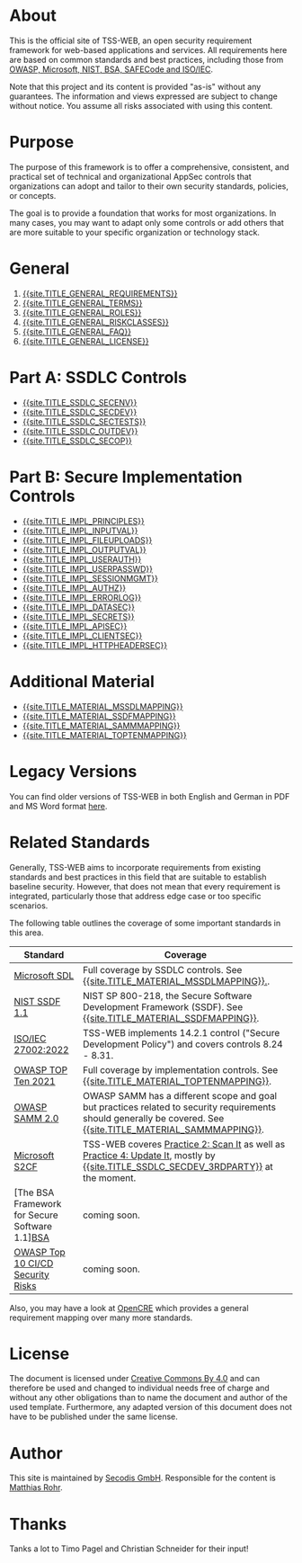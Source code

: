 # About

This is the official site of TSS-WEB, an open security requirement framework for web-based applications and services. All requirements here are based on common standards and best practices, including those from [OWASP, Microsoft, NIST, BSA, SAFECode and ISO/IEC](#related-standards).

Note that this project and its content is provided "as-is" without any guarantees. The information and views expressed are subject to change without notice. You assume all risks associated with using this content.

# Purpose

The purpose of this framework is to offer a comprehensive, consistent, and practical set of technical and organizational AppSec controls that organizations can adopt and tailor to their own security standards, policies, or concepts.

The goal is to provide a foundation that works for most organizations. In many cases, you may want to adapt only some controls or add others that are more suitable to your specific organization or technology stack.

# General
1. [{{site.TITLE_GENERAL_REQUIREMENTS}}]({{site.URL_GENERAL_REQUIREMENTS}})
2. [{{site.TITLE_GENERAL_TERMS}}]({{site.URL_GENERAL_TERMS}})
3. [{{site.TITLE_GENERAL_ROLES}}]({{site.URL_GENERAL_ROLES}})
4. [{{site.TITLE_GENERAL_RISKCLASSES}}]({{site.URL_GENERAL_RISKCLASSES}})
5. [{{site.TITLE_GENERAL_FAQ}}]({{site.URL_GENERAL_FAQ}})
6. [{{site.TITLE_GENERAL_LICENSE}}]({{site.URL_GENERAL_LICENSE}})

# Part A: SSDLC Controls
* [{{site.TITLE_SSDLC_SECENV}}]({{site.URL_SSDLC_SECENV}})
* [{{site.TITLE_SSDLC_SECDEV}}]({{site.URL_SSDLC_SECDEV}})
* [{{site.TITLE_SSDLC_SECTESTS}}]({{site.URL_SSDLC_SECTESTS}})
* [{{site.TITLE_SSDLC_OUTDEV}}]({{site.URL_SSDLC_OUTDEV}})
* [{{site.TITLE_SSDLC_SECOP}}]({{site.URL_SSDLC_SECOP}})

# Part B: Secure Implementation Controls
* [{{site.TITLE_IMPL_PRINCIPLES}}]({{site.URL_IMPL_PRINCIPLES}})
* [{{site.TITLE_IMPL_INPUTVAL}}]({{site.URL_IMPL_INPUTVAL}})
* [{{site.TITLE_IMPL_FILEUPLOADS}}]({{site.URL_IMPL_FILEUPLOADS}})
* [{{site.TITLE_IMPL_OUTPUTVAL}}]({{site.URL_IMPL_OUTPUTVAL}})
* [{{site.TITLE_IMPL_USERAUTH}}]({{site.URL_IMPL_USERAUTH}})
* [{{site.TITLE_IMPL_USERPASSWD}}]({{site.URL_IMPL_USERPASSWD}})
* [{{site.TITLE_IMPL_SESSIONMGMT}}]({{site.URL_IMPL_SESSIONMGMT}})
* [{{site.TITLE_IMPL_AUTHZ}}]({{site.URL_IMPL_AUTHZ}})
* [{{site.TITLE_IMPL_ERRORLOG}}]({{site.URL_IMPL_ERRORLOG}})
* [{{site.TITLE_IMPL_DATASEC}}]({{site.URL_IMPL_DATASEC}})
* [{{site.TITLE_IMPL_SECRETS}}]({{site.URL_IMPL_SECRETS}})
* [{{site.TITLE_IMPL_APISEC}}]({{site.URL_IMPL_APISEC}})
* [{{site.TITLE_IMPL_CLIENTSEC}}]({{site.URL_IMPL_CLIENTSEC}})
* [{{site.TITLE_IMPL_HTTPHEADERSEC}}]({{site.URL_IMPL_HTTPHEADERSEC}})

# Additional Material
* [{{site.TITLE_MATERIAL_MSSDLMAPPING}}]({{site.URL_MATERIAL_MSSDLMAPPING}})
* [{{site.TITLE_MATERIAL_SSDFMAPPING}}]({{site.URL_MATERIAL_SSDFMAPPING}})
* [{{site.TITLE_MATERIAL_SAMMMAPPING}}]({{site.URL_MATERIAL_SAMMMAPPING}})
* [{{site.TITLE_MATERIAL_TOPTENMAPPING}}]({{site.URL_MATERIAL_TOPTENMAPPING}})
  
# Legacy Versions

You can find older versions of TSS-WEB in both English and German in PDF and MS Word format [here](https://secodis.atlassian.net/wiki/spaces/TSSWEB).

# Related Standards

Generally, TSS-WEB aims to incorporate requirements from existing standards and best practices in this field that are suitable to establish baseline security. However, that does not mean that every requirement is integrated, particularly those that address edge case or too specific scenarios.

The following table outlines the coverage of some important standards in this area.

| Standard  | Coverage |
| ------------- | ------------- |
| [Microsoft SDL](https://www.microsoft.com/en-us/securityengineering/sdl) | Full coverage by SSDLC controls. See [{{site.TITLE_MATERIAL_MSSDLMAPPING}}.]({{site.URL_MATERIAL_MSSDLMAPPING}}). |
| [NIST SSDF 1.1](https://nvlpubs.nist.gov/nistpubs/SpecialPublications/NIST.SP.800-218.pdf)  | NIST SP 800-218, the Secure Software Development Framework (SSDF). See [{{site.TITLE_MATERIAL_SSDFMAPPING}}]({{site.URL_MATERIAL_SSDFMAPPING}}). |
| [ISO/IEC 27002:2022](https://www.iso.org/standard/27001)  | TSS-WEB implements 14.2.1 control ("Secure Development Policy") and covers controls 8.24 - 8.31. |
| [OWASP TOP Ten 2021](https://owasp.org/www-project-top-ten/) | Full coverage by implementation controls. See [{{site.TITLE_MATERIAL_TOPTENMAPPING}}]({{site.URL_MATERIAL_TOPTENMAPPING}}). |
| [OWASP SAMM 2.0](https://owaspsamm.org/model/) | OWASP SAMM has a different scope and goal but practices related to security requirements should generally be covered. See [{{site.TITLE_MATERIAL_SAMMMAPPING}}]({{site.URL_MATERIAL_SAMMMAPPING}}). |
| [Microsoft S2CF](https://www.microsoft.com/en-us/securityengineering/sdl/s2c2f) | TSS-WEB coveres [Practice 2: Scan It](https://github.com/ossf/s2c2f/blob/main/specification/framework.md#practice-2-scan-it) as well as [Practice 4: Update It](https://github.com/ossf/s2c2f/blob/main/specification/framework.md#practice-4-update-it), mostly by [{{site.TITLE_SSDLC_SECDEV_3RDPARTY}}]({{site.URL_SSDLC_SECDEV_3RDPARTY}}) at the moment. |
| [The BSA Framework for Secure Software 1.1][BSA ](https://www.bsa.org/files/reports/bsa_framework_secure_software_update_2020.pdf) | coming soon. |
| [OWASP Top 10 CI/CD Security Risks](https://owasp.org/www-project-top-10-ci-cd-security-risks/) | coming soon. |

Also, you may have a look at [OpenCRE](https://www.opencre.org/) which provides a general requirement mapping over many more standards.

# License
The document is licensed under [Creative Commons By 4.0](https://creativecommons.org/licenses/by/4.0/deed.en) and can therefore be used and changed to individual needs free of charge and without any other obligations than to name the document and author of the used template. Furthermore, any adapted version of this document does not have to be published under the same license.

# Author
This site is maintained by [Secodis GmbH](https://www.secodis.com). Responsible for the content is [Matthias Rohr](https://www.linkedin.com/in/matthias-rohr/).
# Thanks
Tanks a lot to Timo Pagel and Christian Schneider for their input!
